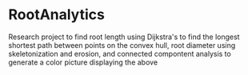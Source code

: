 # RootAnalytics
Research project to find root length using Dijkstra's to find the longest shortest path between points on the convex hull, root diameter using skeletonization and erosion, and connected compontent analysis to generate a color picture displaying the above 
